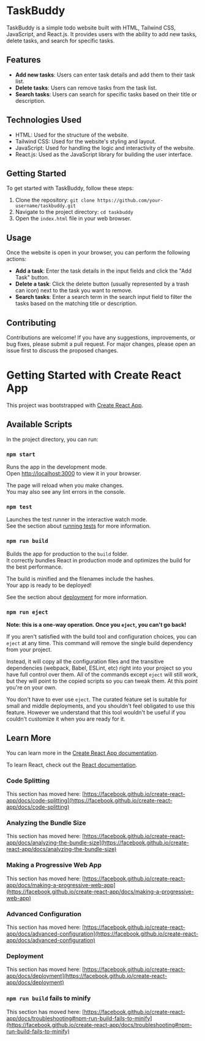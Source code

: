 # TaskBuddy

TaskBuddy is a simple todo website built with HTML, Tailwind CSS, JavaScript, and React.js. It provides users with the ability to add new tasks, delete tasks, and search for specific tasks.

## Features

- **Add new tasks**: Users can enter task details and add them to their task list.
- **Delete tasks**: Users can remove tasks from the task list.
- **Search tasks**: Users can search for specific tasks based on their title or description.

## Technologies Used

- HTML: Used for the structure of the website.
- Tailwind CSS: Used for the website's styling and layout.
- JavaScript: Used for handling the logic and interactivity of the website.
- React.js: Used as the JavaScript library for building the user interface.

## Getting Started

To get started with TaskBuddy, follow these steps:

1. Clone the repository: `git clone https://github.com/your-username/taskbuddy.git`
2. Navigate to the project directory: `cd taskbuddy`
3. Open the `index.html` file in your web browser.

## Usage

Once the website is open in your browser, you can perform the following actions:

- **Add a task**: Enter the task details in the input fields and click the "Add Task" button.
- **Delete a task**: Click the delete button (usually represented by a trash can icon) next to the task you want to remove.
- **Search tasks**: Enter a search term in the search input field to filter the tasks based on the matching title or description.

## Contributing

Contributions are welcome! If you have any suggestions, improvements, or bug fixes, please submit a pull request. For major changes, please open an issue first to discuss the proposed changes.



# Getting Started with Create React App

This project was bootstrapped with [Create React App](https://github.com/facebook/create-react-app).

## Available Scripts

In the project directory, you can run:

### `npm start`

Runs the app in the development mode.\
Open [http://localhost:3000](http://localhost:3000) to view it in your browser.

The page will reload when you make changes.\
You may also see any lint errors in the console.

### `npm test`

Launches the test runner in the interactive watch mode.\
See the section about [running tests](https://facebook.github.io/create-react-app/docs/running-tests) for more information.

### `npm run build`

Builds the app for production to the `build` folder.\
It correctly bundles React in production mode and optimizes the build for the best performance.

The build is minified and the filenames include the hashes.\
Your app is ready to be deployed!

See the section about [deployment](https://facebook.github.io/create-react-app/docs/deployment) for more information.

### `npm run eject`

**Note: this is a one-way operation. Once you `eject`, you can't go back!**

If you aren't satisfied with the build tool and configuration choices, you can `eject` at any time. This command will remove the single build dependency from your project.

Instead, it will copy all the configuration files and the transitive dependencies (webpack, Babel, ESLint, etc) right into your project so you have full control over them. All of the commands except `eject` will still work, but they will point to the copied scripts so you can tweak them. At this point you're on your own.

You don't have to ever use `eject`. The curated feature set is suitable for small and middle deployments, and you shouldn't feel obligated to use this feature. However we understand that this tool wouldn't be useful if you couldn't customize it when you are ready for it.

## Learn More

You can learn more in the [Create React App documentation](https://facebook.github.io/create-react-app/docs/getting-started).

To learn React, check out the [React documentation](https://reactjs.org/).

### Code Splitting

This section has moved here: [https://facebook.github.io/create-react-app/docs/code-splitting](https://facebook.github.io/create-react-app/docs/code-splitting)

### Analyzing the Bundle Size

This section has moved here: [https://facebook.github.io/create-react-app/docs/analyzing-the-bundle-size](https://facebook.github.io/create-react-app/docs/analyzing-the-bundle-size)

### Making a Progressive Web App

This section has moved here: [https://facebook.github.io/create-react-app/docs/making-a-progressive-web-app](https://facebook.github.io/create-react-app/docs/making-a-progressive-web-app)

### Advanced Configuration

This section has moved here: [https://facebook.github.io/create-react-app/docs/advanced-configuration](https://facebook.github.io/create-react-app/docs/advanced-configuration)

### Deployment

This section has moved here: [https://facebook.github.io/create-react-app/docs/deployment](https://facebook.github.io/create-react-app/docs/deployment)

### `npm run build` fails to minify

This section has moved here: [https://facebook.github.io/create-react-app/docs/troubleshooting#npm-run-build-fails-to-minify](https://facebook.github.io/create-react-app/docs/troubleshooting#npm-run-build-fails-to-minify)
